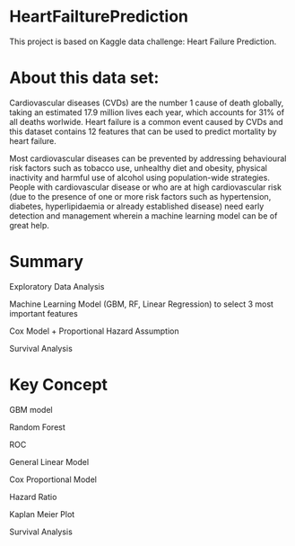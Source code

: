 # HeartFailturePrediction

This project is based on Kaggle data challenge: Heart Failure Prediction.

# About this data set:
Cardiovascular diseases (CVDs) are the number 1 cause of death globally, taking an estimated 17.9 million lives each year, which accounts for 31% of all deaths worlwide.
Heart failure is a common event caused by CVDs and this dataset contains 12 features that can be used to predict mortality by heart failure.

Most cardiovascular diseases can be prevented by addressing behavioural risk factors such as tobacco use, unhealthy diet and obesity, physical inactivity and harmful use of alcohol using population-wide strategies.
People with cardiovascular disease or who are at high cardiovascular risk (due to the presence of one or more risk factors such as hypertension, diabetes, hyperlipidaemia or already established disease) need early detection and management wherein a machine learning model can be of great help.

# Summary

Exploratory Data Analysis

Machine Learning Model (GBM, RF, Linear Regression) to select 3 most important features

Cox Model + Proportional Hazard Assumption

Survival Analysis

# Key Concept

GBM model

Random Forest

ROC

General Linear Model

Cox Proportional Model

Hazard Ratio

Kaplan Meier Plot

Survival Analysis
